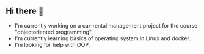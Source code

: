## Hi there 👋
- I'm currently working on a car-rental management project for the course "objectoriented programming".
- I'm currently learning basics of operating system in Linux and docker.
- I'm looking for help with OOP.

<!--
**louisliuyyds/louisliuyyds** is a ✨ _special_ ✨ repository because its `README.md` (this file) appears on your GitHub profile.

Here are some ideas to get you started:

- 🔭 I’m currently working on ...
- 🌱 I’m currently learning ...
- 👯 I’m looking to collaborate on ...
- 🤔 I’m looking for help with ...
- 💬 Ask me about ...
- 📫 How to reach me: ...
- 😄 Pronouns: ...
- ⚡ Fun fact: ...
-->
